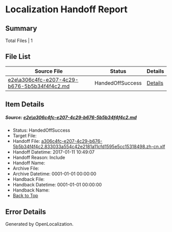 # <a name='report-top'></a> Localization Handoff Report

## Summary
 Total Files | 1

## File List
 Source File | Status | Details 
 ----------- | ------ | ------- 
 [e2e\a306c4fc-e207-4c29-b676-5b5b34f4f4c2.md](https://github.com/OpenLocalizationTestOrg/ol-test0/blob/19449e0999ddb889ad86d3642fbde1583bb74977/e2e/a306c4fc-e207-4c29-b676-5b5b34f4f4c2.md) | HandedOffSuccess | [Details](#0a0ff068e2bed645420fb423d1ca511fe9d992111)

## Item Details
##### <a name='0a0ff068e2bed645420fb423d1ca511fe9d992111'></a> Source: [e2e\a306c4fc-e207-4c29-b676-5b5b34f4f4c2.md](https://github.com/OpenLocalizationTestOrg/ol-test0/blob/19449e0999ddb889ad86d3642fbde1583bb74977/e2e/a306c4fc-e207-4c29-b676-5b5b34f4f4c2.md)
* Status: HandedOffSuccess
* Target File: 
* Handoff File: [a306c4fc-e207-4c29-b676-5b5b34f4f4c2.833033a554c42e2181a11cfd1595e5cc15318498.zh-cn.xlf](https://github.com/OpenLocalizationTestOrg/ol-test0-handoff/blob/b9fca563308a7550bae375e2b5b583109157250c/ol-handoff/OpenLocalizationTestOrg/ol-test0-zhcn/shujia/ht/a306c4fc-e207-4c29-b676-5b5b34f4f4c2.833033a554c42e2181a11cfd1595e5cc15318498.zh-cn.xlf)
* Handoff Datetime: 2017-01-11 10:49:07
* Handoff Reason: Include
* Handoff Name: 
* Archive File: 
* Archive Datetime: 0001-01-01 00:00:00
* Handback File: 
* Handback Datetime: 0001-01-01 00:00:00
* Handback Name: 
* [Back to Top](#report-top)


## Error Details

Generated by OpenLocalization.

